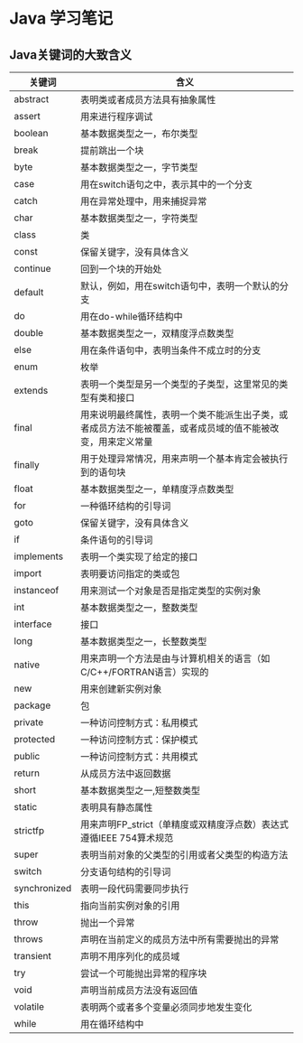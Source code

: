 # Java 学习笔记

## Java关键词的大致含义

|关键词|含义|
|-------------|-------------|
|abstract|表明类或者成员方法具有抽象属性|
|assert|用来进行程序调试|
|boolean|基本数据类型之一，布尔类型|
|break|提前跳出一个块|
|byte|基本数据类型之一，字节类型|
|case|用在switch语句之中，表示其中的一个分支|
|catch|用在异常处理中，用来捕捉异常|
|char|基本数据类型之一，字符类型|
|class|类|
|const|保留关键字，没有具体含义|
|continue|回到一个块的开始处|
|default|默认，例如，用在switch语句中，表明一个默认的分支|
|do|用在do-while循环结构中|
|double|基本数据类型之一，双精度浮点数类型|
|else|用在条件语句中，表明当条件不成立时的分支|
|enum|枚举|
|extends|表明一个类型是另一个类型的子类型，这里常见的类型有类和接口|
|final|用来说明最终属性，表明一个类不能派生出子类，或者成员方法不能被覆盖，或者成员域的值不能被改变，用来定义常量|
|finally|用于处理异常情况，用来声明一个基本肯定会被执行到的语句块|
|float|基本数据类型之一，单精度浮点数类型|
|for|一种循环结构的引导词|
|goto|保留关键字，没有具体含义|
|if|条件语句的引导词|
|implements|表明一个类实现了给定的接口|
|import|表明要访问指定的类或包|
|instanceof|用来测试一个对象是否是指定类型的实例对象|
|int|基本数据类型之一，整数类型|
|interface|接口|
|long|基本数据类型之一，长整数类型|
|native|用来声明一个方法是由与计算机相关的语言（如C/C++/FORTRAN语言）实现的|
|new|用来创建新实例对象|
|package|包|
|private|一种访问控制方式：私用模式|
|protected|一种访问控制方式：保护模式|
|public|一种访问控制方式：共用模式|
|return|从成员方法中返回数据|
|short|基本数据类型之一,短整数类型|
|static|表明具有静态属性|
|strictfp|用来声明FP_strict（单精度或双精度浮点数）表达式遵循IEEE 754算术规范|
|super|表明当前对象的父类型的引用或者父类型的构造方法|
|switch|分支语句结构的引导词|
|synchronized|表明一段代码需要同步执行|
|this|指向当前实例对象的引用|
|throw|抛出一个异常|
|throws|声明在当前定义的成员方法中所有需要抛出的异常|
|transient|声明不用序列化的成员域|
|try|尝试一个可能抛出异常的程序块|
|void|声明当前成员方法没有返回值|
|volatile|表明两个或者多个变量必须同步地发生变化|
|while|用在循环结构中|
